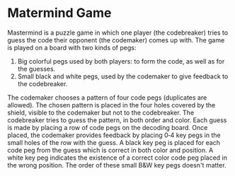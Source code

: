 # Matermind Game

Mastermind is a puzzle game in which one player (the
codebreaker) tries to guess the code their opponent
(the codemaker) comes up with. The game is played on
a board with two kinds of pegs:

1. Big colorful pegs used by both players:
   to form the code, as well as for the guesses.
2. Small black and white pegs, used by the
   codemaker to give feedback to the codebreaker.

The codemaker chooses a pattern of four code pegs (duplicates are allowed). The chosen pattern is
placed in the four holes covered by the shield, visible to the codemaker but not to the codebreaker.
The codebreaker tries to guess the pattern, in both order and color. Each guess is made by placing a row
of code pegs on the decoding board.
Once placed, the codemaker provides feedback by placing 0‐4 key pegs in the small holes of the row
with the guess. A black key peg is placed for each code peg from the guess which is correct in both color
and position. A white key peg indicates the existence of a correct color code peg placed in the wrong
position.
The order of these small B&W key pegs doesn't matter.
